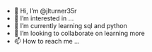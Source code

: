 - 👋 Hi, I’m @jlturner35r
- 👀 I’m interested in ...
- 🌱 I’m currently learning sql and python
- 💞️ I’m looking to collaborate on learning more
- 📫 How to reach me ...

<!---
jlturner35r/jlturner35r is a ✨ special ✨ repository because its `README.md` (this file) appears on your GitHub profile.
You can click the Preview link to take a look at your changes.
--->
